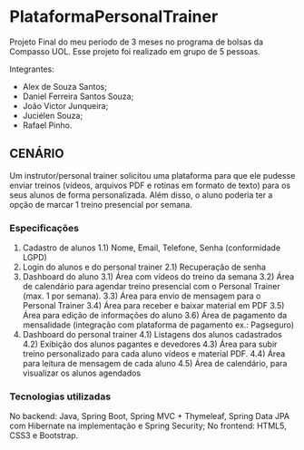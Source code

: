 # PlataformaPersonalTrainer
Projeto Final do meu período de 3 meses no programa de bolsas da Compasso UOL. Esse projeto foi realizado em grupo de 5 pessoas.

Integrantes:
* Alex de Souza Santos;
* Daniel Ferreira Santos Souza;
* João Victor Junqueira;
* Juciélen Souza;
* Rafael Pinho.

## CENÁRIO
Um instrutor/personal trainer solicitou uma plataforma para que ele pudesse enviar treinos (vídeos, arquivos PDF e rotinas em formato de texto)
para os seus alunos de forma personalizada. Além disso, o aluno poderia ter a opção de marcar 1 treino presencial por semana.

### Especificações
1) Cadastro de alunos
  1.1) Nome, Email, Telefone, Senha (conformidade LGPD)
2) Login do alunos e do personal trainer
  2.1) Recuperação de senha
3) Dashboard do aluno
  3.1) Área com vídeos do treino da semana
  3.2) Área de calendário para agendar treino presencial com o Personal Trainer (max. 1 por semana).
  3.3) Área para envio de mensagem para o Personal Trainer
  3.4) Área para receber e baixar material em PDF
  3.5) Área para edição de informações do aluno
  3.6) Área de pagamento da mensalidade (integração com plataforma de pagamento ex.: Pagseguro)
4) Dashboard do personal trainer
  4.1) Listagens dos alunos cadastrados
  4.2) Exibição dos alunos pagantes e devedores
  4.3) Área para subir treino personalizado para cada aluno vídeos e material PDF.
  4.4) Área para leitura de mensagem de cada aluno
  4.5) Área de calendário, para visualizar os alunos agendados
  
  ### Tecnologias utilizadas
  No backend: Java, Spring Boot, Spring MVC + Thymeleaf, Spring Data JPA com Hibernate na implementação e Spring Security;
  No frontend: HTML5, CSS3 e Bootstrap.
